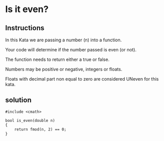 # Is it even?

## Instructions

In this Kata we are passing a number (n) into a function.

Your code will determine if the number passed is even (or not).

The function needs to return either a true or false.

Numbers may be positive or negative, integers or floats.

Floats with decimal part non equal to zero are considered UNeven for this kata.

## solution

```
#include <cmath>

bool is_even(double n)
{
    return fmod(n, 2) == 0;
}
```

